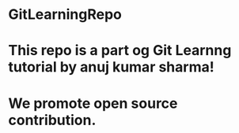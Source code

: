# GitLearningRepo
# This repo is a part og Git Learnng tutorial by anuj kumar sharma!
# We promote open source contribution.
